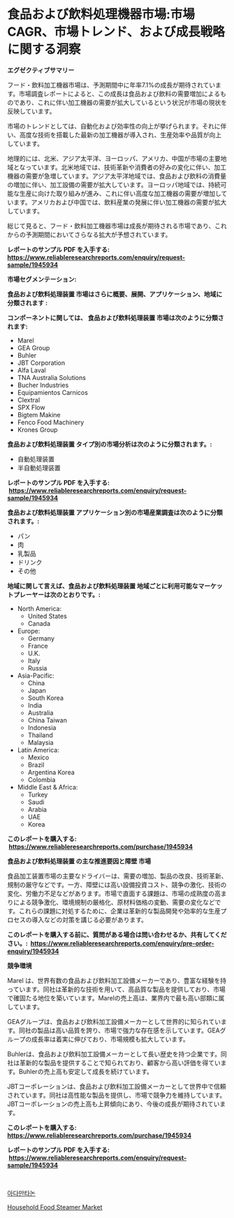 <p><h1>食品および飲料処理機器市場:市場CAGR、市場トレンド、および成長戦略に関する洞察</h1></p><p><strong>エグゼクティブサマリー</strong></p>
<p><p>フード・飲料加工機器市場は、予測期間中に年率7.1%の成長が期待されています。市場調査レポートによると、この成長は食品および飲料の需要増加によるものであり、これに伴い加工機器の需要が拡大しているという状況が市場の現状を反映しています。</p><p>市場のトレンドとしては、自動化および効率性の向上が挙げられます。それに伴い、高度な技術を搭載した最新の加工機器が導入され、生産効率や品質が向上しています。</p><p>地理的には、北米、アジア太平洋、ヨーロッパ、アメリカ、中国が市場の主要地域となっています。北米地域では、技術革新や消費者の好みの変化に伴い、加工機器の需要が急増しています。アジア太平洋地域では、食品および飲料の消費量の増加に伴い、加工設備の需要が拡大しています。ヨーロッパ地域では、持続可能な生産に向けた取り組みが進み、これに伴い高度な加工機器の需要が増加しています。アメリカおよび中国では、飲料産業の発展に伴い加工機器の需要が拡大しています。</p><p>総じて見ると、フード・飲料加工機器市場は成長が期待される市場であり、これからの予測期間においてさらなる拡大が予想されています。</p></p>
<p><strong>レポートのサンプル PDF を入手する: <a href="https://www.reliableresearchreports.com/enquiry/request-sample/1945934">https://www.reliableresearchreports.com/enquiry/request-sample/1945934</a></strong></p>
<p><strong>市場セグメンテーション:</strong></p>
<p><strong> 食品および飲料処理装置 市場はさらに概要、展開、アプリケーション、地域に分類されます :</strong></p>
<p><strong>コンポーネントに関しては、 食品および飲料処理装置 市場は次のように分類されます: &nbsp;</strong></p>
<p><ul><li>Marel</li><li>GEA Group</li><li>Buhler</li><li>JBT Corporation</li><li>Alfa Laval</li><li>TNA Australia Solutions</li><li>Bucher Industries</li><li>Equipamientos Carnicos</li><li>Clextral</li><li>SPX Flow</li><li>Bigtem Makine</li><li>Fenco Food Machinery</li><li>Krones Group</li></ul></p>
<p><strong> 食品および飲料処理装置 タイプ別の市場分析は次のように分類されます。:</strong></p>
<p><ul><li>自動処理装置</li><li>半自動処理装置</li></ul></p>
<p><strong>レポートのサンプル PDF を入手する: &nbsp;<a href="https://www.reliableresearchreports.com/enquiry/request-sample/1945934">https://www.reliableresearchreports.com/enquiry/request-sample/1945934</a></strong></p>
<p><strong> 食品および飲料処理装置 アプリケーション別の市場産業調査は次のように分類されます。:</strong></p>
<p><ul><li>パン</li><li>肉</li><li>乳製品</li><li>ドリンク</li><li>その他</li></ul></p>
<p><strong>地域に関して言えば、食品および飲料処理装置 地域ごとに利用可能なマーケットプレーヤーは次のとおりです。:</strong></p>
<p><ul>
    <li>
        North America:
        <ul>
            <li>United States</li>
            <li>Canada</li>
        </ul>
    </li>
    <li>
        Europe:
        <ul>
            <li>Germany</li>
            <li>France</li>
            <li>U.K.</li>
            <li>Italy</li>
            <li>Russia</li>
        </ul>
    </li>
    <li>
        Asia-Pacific:
        <ul>
            <li>China</li>
            <li>Japan</li>
            <li>South Korea</li>
            <li>India</li>
            <li>Australia</li>
            <li>China Taiwan</li>
            <li>Indonesia</li>
            <li>Thailand</li>
            <li>Malaysia</li>
        </ul>
    </li>
    <li>
        Latin America:
        <ul>
            <li>Mexico</li>
            <li>Brazil</li>
            <li>Argentina Korea</li>
            <li>Colombia</li>
        </ul>
    </li>
    <li>
        Middle East & Africa:
        <ul>
            <li>Turkey</li>
            <li>Saudi</li>
            <li>Arabia</li>
            <li>UAE</li>
            <li>Korea</li>
        </ul>
    </li>
    </ul></p>
<p><strong>このレポートを購入する: &nbsp;<a href="https://www.reliableresearchreports.com/purchase/1945934">https://www.reliableresearchreports.com/purchase/1945934</a></strong></p>
<p><strong>食品および飲料処理装置 の主な推進要因と障壁 市場</strong></p>
<p><p>食品加工装置市場の主要なドライバーは、需要の増加、製品の改良、技術革新、規制の厳守などです。一方、障壁には高い設備投資コスト、競争の激化、技術の変化、労働力不足などがあります。市場で直面する課題は、市場の成熟度の高まりによる競争激化、環境規制の厳格化、原材料価格の変動、需要の変化などです。これらの課題に対処するために、企業は革新的な製品開発や効率的な生産プロセスの導入などの対策を講じる必要があります。</p></p>
<p><strong>このレポートを購入する前に、質問がある場合は問い合わせるか、共有してください。:&nbsp; <a href="https://www.reliableresearchreports.com/enquiry/pre-order-enquiry/1945934">https://www.reliableresearchreports.com/enquiry/pre-order-enquiry/1945934</a></strong></p>
<p><strong>競争環境</strong></p>
<p><p>Marel は、世界有数の食品および飲料加工設備メーカーであり、豊富な経験を持っています。同社は革新的な技術を用いて、高品質な製品を提供しており、市場で確固たる地位を築いています。Marelの売上高は、業界内で最も高い部類に属しています。</p><p>GEAグループは、食品および飲料加工設備メーカーとして世界的に知られています。同社の製品は高い品質を誇り、市場で強力な存在感を示しています。GEAグループの成長率は着実に伸びており、市場規模も拡大しています。</p><p>Buhlerは、食品および飲料加工設備メーカーとして長い歴史を持つ企業です。同社は革新的な製品を提供することで知られており、顧客から高い評価を得ています。Buhlerの売上高も安定して成長を続けています。</p><p>JBTコーポレーションは、食品および飲料加工設備メーカーとして世界中で信頼されています。同社は高性能な製品を提供し、市場で競争力を維持しています。JBTコーポレーションの売上高も上昇傾向にあり、今後の成長が期待されています。</p></p>
<p><strong>このレポートを購入する: &nbsp; <a href="https://www.reliableresearchreports.com/purchase/1945934">https://www.reliableresearchreports.com/purchase/1945934</a></strong></p>
<p><strong>レポートのサンプル PDF を入手する: &nbsp;<a href="https://www.reliableresearchreports.com/enquiry/request-sample/1945934">https://www.reliableresearchreports.com/enquiry/request-sample/1945934</a></strong><strong></strong></p>
<p>&nbsp;</p>
<p><p><a href="https://github.com/bunxhcci35271755/Market-Research-Report-List-1/blob/main/33435617396.md">아다만타논</a></p><p><a href="https://github.com/Chiragrp22/Market-Research-Report-List-3/blob/main/household-food-steamer-market.md">Household Food Steamer Market</a></p></p>